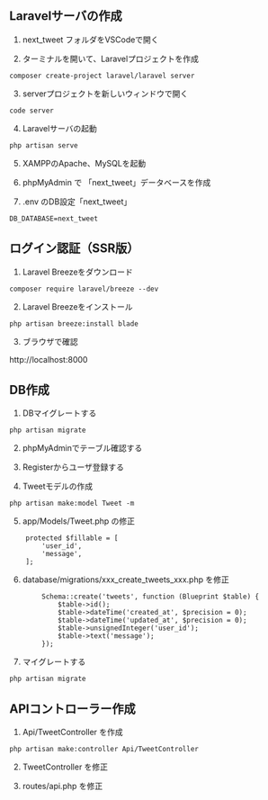 
## Laravelサーバの作成
1) next_tweet フォルダをVSCodeで開く

2) ターミナルを開いて、Laravelプロジェクトを作成

```
composer create-project laravel/laravel server
```

3) serverプロジェクトを新しいウィンドウで開く

```
code server
```

4) Laravelサーバの起動

```
php artisan serve
```

5) XAMPPのApache、MySQLを起動

6) phpMyAdmin で 「next_tweet」データベースを作成

7) .env のDB設定「next_tweet」

```
DB_DATABASE=next_tweet
```

## ログイン認証（SSR版）

1) Laravel Breezeをダウンロード

```
composer require laravel/breeze --dev
```

2) Laravel Breezeをインストール

```
php artisan breeze:install blade
```

3) ブラウザで確認

http://localhost:8000


## DB作成
1) DBマイグレートする

```
php artisan migrate
```

2) phpMyAdminでテーブル確認する

3) Registerからユーザ登録する

4) Tweetモデルの作成

```
php artisan make:model Tweet -m
```

5) app/Models/Tweet.php の修正

```
    protected $fillable = [
        'user_id',
        'message',
    ];
```

6) database/migrations/xxx_create_tweets_xxx.php を修正

```
        Schema::create('tweets', function (Blueprint $table) {
            $table->id();
            $table->dateTime('created_at', $precision = 0);
            $table->dateTime('updated_at', $precision = 0);
            $table->unsignedInteger('user_id');
            $table->text('message');
        });
```

7) マイグレートする

```
php artisan migrate
```

## APIコントローラー作成

1) Api/TweetController を作成

```
php artisan make:controller Api/TweetController
```

2) TweetController を修正

3) routes/api.php を修正